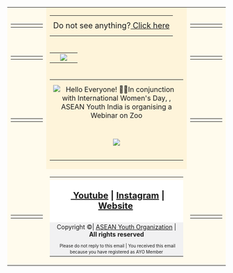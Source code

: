 <html>
	<body>
		<table align="center" valign="center" width="100%" bgcolor="#FFFBED">
			<tr id="Row1">
        <td>
          <table bgcolor="#FFFBED">
            <td align="center" valign="center" width="150px" id="C1R1">
            </td>
          </table>
        <td bgcolor="#FEF4DA" id="C2R1">     
          <table align="center" valign="center" width="600px" bgcolor="#FEF4DA" id="CenterClickHere">
          <tr>
            <td align="center" valign="center" width="100%" height="10px"></td>
            </tr>
          <tr>
            <td align="center" valign="center" width="100%" height="10px"><span style="font-size:18px">Do not see anything?<a href="https://aseanyouth.net/" target="_blank"> Click here</a></span></td>
            </tr>
            <tr>
            <td align="center" valign="center" width="100%" height="10px"></td>
            </tr>
          </table>
        </td>
        <td>
          <table bgcolor="#FFFBED">
            <td align="center" valign="center" width="150px" id="C3R1">
            </td>
          </table>
        </td>
        </td>
      </tr><tr id="Row2">
        <td>
          <table bgcolor="#FFFBED">
            <td align="center" valign="center" width="150px" id="emptyleft">
            </td>
          </table>
        <td bgcolor="#FEF4DA" id="C2R1">
          <table align="center" valign="center" width="600px" bgcolor="#FEF4DA" id="TopLogo">
          <td align="center" valign="center" width="50%">
                <align="center" valign="center" width="200px"><img size="25%" src="https://aseanyouthnet.files.wordpress.com/2020/10/giftyellow.gif">
              </td>
          </table>
        </td>
        <td>
          <table>
            <td align="center" valign="center" width="150px" id="emptyright">
            </td>
          </table>
        </td>
        </td>
      </tr>
      <tr id="Row3">
        <td>
          <table>
            <td align="center" valign="center" width="150px" id="EmptyTopLeft">
            </td>
          </table>
        <td bgcolor="#FEF4DA">
          <table align="center" valign="center" width="600px" bgcolor="#FEF4DA" id="MainContent">
            <tr>
              <td align="center" valign="center" width="100%" height="10px">
              </td>
            </tr>
            <tr>
            <td align="center" valign="center" width="100%" bgcolor="#FEF4DA">
                <align="center" valign="center" width="50%"><img size="50%" src="https://aseanyouth.net/wp-content/uploads/2021/03/IMG-20210314-WA0007-e1615743253177.jpg" alt="Hello Everyone! 👋🏼In conjunction with International Women's Day,
, ASEAN Youth India is organising a Webinar on Zoo">
              </td>
            </tr>
            <tr>
            <td align="center" valign="center" width="450px" bgcolor="#FEF4DA">
                <table width="450px">
              </table>
              </td>
            </tr>
            <td align="center" valign="top" width="600px"><a href="https://forms.gle/PSyGgt85yzpLxzpb8" target"_blank"><img src="https://aseanyouth.net/wp-content/uploads/2021/03/Red_register_small-copy.png"</a>
							</td>
            </tr>
            </tr>
            <td align="center" valign="center" width="400px" height="30px" bgcolor="#FEF4DA">
              </td>
            </tr>
          </table>
        </td>
        <td>
          <table>
            <td align="center" valign="center" width="150px" id="EmptyTopRight">
            </td>
          </table>
        </td>
        </td>
      </tr>
      <tr id="Row6">
        <td>
						<table>
							<td align="center" valign="top" width="150px">
  					</table>
					</td>
					<td>
						<table border="0" align="center" valign="top" cellpadding="0" cellspacing="0" width="600px" id="templateBody">
							<td align="center" valign="top" width=600px"> <a href="0" target "_blank" id="other content">
								<tr><td align="center" colspan="2" valign="middle" id="social" bgcolor="#FFFFFF"> <div mc:edit="std_social"> <h4 class="h4"><span style="font-size:20px"> &nbsp;<a href="https://www.youtube.com/c/ASEANCommunityPages/"> Youtube</a> | <a href="https://www.instagram.com/ayoasean/?hl=en"> Instagram</a> | <a href="https://aseanyouth.net"> Website</a></span>&nbsp;</h4>
      </div>
								</tr>																																												
								<tr><td align="center" valign="middle" width="600px" bgcolor="#f1f1f2"> <div mc:edit="std_footer"><span style="font-size:14px">Copyright &copy;| <a href="https://aseanyouth.net/"> ASEAN Youth Organization</a> | <b>All rights reserved</b></span></div></td>
								</tr>
								<tr>
								<td colspan="2" align="center" valign="middle" id="utility" bgcolor="#f1f1f2"> <div mc:edit="std_utility"> &nbsp;<span style="font-size:10px"><a>Please do not reply to this email | You received this email because you have registered as AYO Member </a></span></div></td>
								</tr>
							</td>
  					</table>
					</td>
					<td>
						<table>
  					 <td align="center" valign="top" width="150px">
						</table>
					</td>
          </table>
        </td>
        </td>
      </tr>
    </table>
  </body>
 </html>
																																												 
																																													 
																																									
